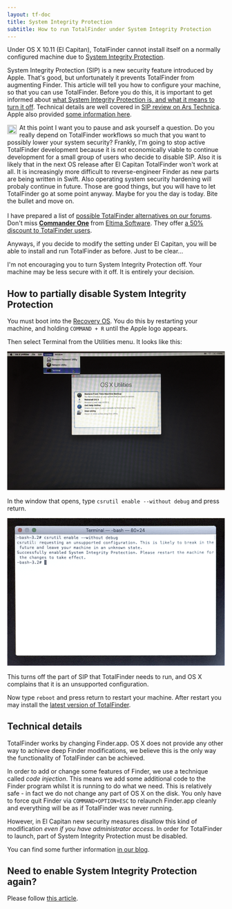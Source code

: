 ```yaml
---
layout: tf-doc
title: System Integrity Protection
subtitle: How to run TotalFinder under System Integrity Protection
---
```


Under OS X 10.11 (El Capitan), TotalFinder cannot install itself on a normally configured machine due to [System Integrity Protection](https://en.wikipedia.org/wiki/System_Integrity_Protection).

System Integrity Protection (SIP) is a new security feature introduced by Apple. That's good, but unfortunately it prevents TotalFinder from augmenting Finder. This article will tell you how to configure your machine, so that you can use TotalFinder. Before you do this, it is important to get informed about [what System Integrity Protection is, and what it means to turn it off](https://en.wikipedia.org/wiki/System_Integrity_Protection). Technical details are well covered in [SIP review on Ars Technica](http://arstechnica.com/apple/2015/09/os-x-10-11-el-capitan-the-ars-technica-review/8). Apple also provided [some information here](https://developer.apple.com/library/prerelease/mac/documentation/Security/Conceptual/System_Integrity_Protection_Guide/Introduction/Introduction.html).

<div class="license-desk">
<a href="http://binaryage.com/about">
<img width="20" height="20" src="http://www.gravatar.com/avatar/79322c2ed80c2d722de8c9d0475198a0?s=40" style="float: left; position: relative; top: 2px; margin-right: 6px; display:block; border: 1px solid #ccc" title="Who is Antonin?">
</a>
At this point I want you to pause and ask yourself a question. Do you really depend on TotalFinder workflows so much that you want to possibly lower your system security?
Frankly, I'm going to stop active TotalFinder development because it is not economically viable to continue development for a small group of users who decide to disable SIP.
Also it is likely that in the next OS release after El Capitan TotalFinder won't work at all. It is increasingly more difficult to reverse-engineer Finder 
as new parts are being written in Swift. Also operating system security hardening will probaly continue in future. Those are good things, but you will have to let TotalFinder go at some point anyway. 
Maybe for you the day is today. Bite the bullet and move on.<br>
<br>
I have prepared a list of <a href="http://discuss.binaryage.com/t/totalfinder-alternatives">possible TotalFinder alternatives on our forums</a>.
Don't miss <b><a href="http://mac.eltima.com/file-manager.html">Commander One</a></b> from <a href="http://www.eltima.com/">Eltima Software</a>. They offer <a href="http://mac.eltima.com/file-manager-discount.html">a 50% discount to TotalFinder users</a>.
</div>

Anyways, if you decide to modify the setting under El Capitan, you will be able to install and run TotalFinder as before. Just to be clear...

<div class="license-desk exclamation">
I'm not encouraging you to turn System Integrity Protection off. Your machine may be less secure with it off. It is entirely your decision.
</div>

## How to partially disable System Integrity Protection

You must boot into the [Recovery OS](https://support.apple.com/en-us/HT201314). You do this by restarting your machine, and holding `COMMAND + R` until the Apple logo appears.

Then select Terminal from the Utilities menu. It looks like this:

<img src="/images/recovery-1.png">

In the window that opens, type `csrutil enable --without debug` and press return. 

<img src="/images/recovery-2.png">

This turns off the part of SIP that TotalFinder needs to run, and OS X complains that it is an unsupported configuration.

Now type `reboot` and press return to restart your machine. After restart you may install the [latest version of TotalFinder](/beta-changes#latest).

## Technical details

TotalFinder works by changing Finder.app. OS X does not provide any other way to achieve deep Finder modifications, we believe this is the only way the functionality of TotalFinder can be achieved.

In order to add or change some features of Finder, we use a technique called _code injection_. This means we add some additional code to the Finder program whilst it is running to do what we need. This is relatively safe - in fact we do not change any part of OS X on the disk. You only have to force quit Finder via `COMMAND+OPTION+ESC` to relaunch Finder.app cleanly and everything will be as if TotalFinder was never running.

However, in El Capitan new security measures disallow this kind of modification _even if you have administrator access_. In order for TotalFinder to launch, part of System Integrity Protection must be disabled.

You can find some further information [in our blog](http://blog.binaryage.com/el-capitan-update).

## Need to enable System Integrity Protection again?

Please follow [this article](/enable-sip).



